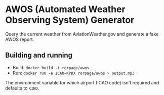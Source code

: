 # AWOS (Automated Weather Observing System) Generator

Query the current weather from AviationWeather.gov and generate a fake AWOS report.

## Building and running
- Build: `docker build -t rorpage/awos`
- Run: `docker run -e ICAO=KPDX rorpage/awos > output.mp3`

The environment variable for which airport (ICAO code) isn't required and defaults to `KIND`.
